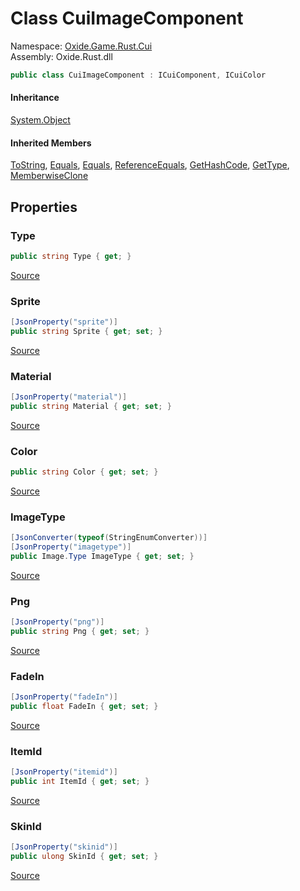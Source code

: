# Class CuiImageComponent
Namespace: [Oxide.Game.Rust.Cui](Oxide.Game.Rust.Cui.md)  
Assembly: Oxide.Rust.dll  
```csharp
public class CuiImageComponent : ICuiComponent, ICuiColor
```  
#### 


#### Inheritance
[System.Object](https://learn.microsoft.com/en-us/dotnet/api/system.object?view=net-7.0)  
#### Inherited Members
[ToString](https://learn.microsoft.com/en-us/dotnet/api/system.object.tostring?view=net-7.0), [Equals](https://learn.microsoft.com/en-us/dotnet/api/system.object.equals?view=net-7.0), [Equals](https://learn.microsoft.com/en-us/dotnet/api/system.object.equals?view=net-7.0), [ReferenceEquals](https://learn.microsoft.com/en-us/dotnet/api/system.object.referenceequals?view=net-7.0), [GetHashCode](https://learn.microsoft.com/en-us/dotnet/api/system.object.gethashcode?view=net-7.0), [GetType](https://learn.microsoft.com/en-us/dotnet/api/system.object.gettype?view=net-7.0), [MemberwiseClone](https://learn.microsoft.com/en-us/dotnet/api/system.object.memberwiseclone?view=net-7.0)  

## Properties 
### Type  
  
```csharp
public string Type { get; }
```  
[Source](https://github.com/OxideMod/Oxide.Rust/tree/develop/src/RustCui.cs#L256)
### Sprite  
  
```csharp
[JsonProperty("sprite")]
public string Sprite { get; set; }
```  
[Source](https://github.com/OxideMod/Oxide.Rust/tree/develop/src/RustCui.cs#L258)
### Material  
  
```csharp
[JsonProperty("material")]
public string Material { get; set; }
```  
[Source](https://github.com/OxideMod/Oxide.Rust/tree/develop/src/RustCui.cs#L261)
### Color  
  
```csharp
public string Color { get; set; }
```  
[Source](https://github.com/OxideMod/Oxide.Rust/tree/develop/src/RustCui.cs#L264)
### ImageType  
  
```csharp
[JsonConverter(typeof(StringEnumConverter))]
[JsonProperty("imagetype")]
public Image.Type ImageType { get; set; }
```  
[Source](https://github.com/OxideMod/Oxide.Rust/tree/develop/src/RustCui.cs#L266)
### Png  
  
```csharp
[JsonProperty("png")]
public string Png { get; set; }
```  
[Source](https://github.com/OxideMod/Oxide.Rust/tree/develop/src/RustCui.cs#L270)
### FadeIn  
  
```csharp
[JsonProperty("fadeIn")]
public float FadeIn { get; set; }
```  
[Source](https://github.com/OxideMod/Oxide.Rust/tree/develop/src/RustCui.cs#L273)
### ItemId  
  
```csharp
[JsonProperty("itemid")]
public int ItemId { get; set; }
```  
[Source](https://github.com/OxideMod/Oxide.Rust/tree/develop/src/RustCui.cs#L276)
### SkinId  
  
```csharp
[JsonProperty("skinid")]
public ulong SkinId { get; set; }
```  
[Source](https://github.com/OxideMod/Oxide.Rust/tree/develop/src/RustCui.cs#L279)